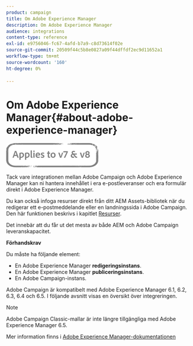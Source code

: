 ```yaml
---
product: campaign
title: Om Adobe Experience Manager
description: Om Adobe Experience Manager
audience: integrations
content-type: reference
exl-id: e9756046-fc67-4afd-b7a9-c8d73614f02e
source-git-commit: 20509f44c5b8e0827a09f44dffdf2ec9d11652a1
workflow-type: tm+mt
source-wordcount: '160'
ht-degree: 0%

---
```


# Om Adobe Experience Manager{#about-adobe-experience-manager}

![](../../assets/common.svg)

Tack vare integrationen mellan Adobe Campaign och Adobe Experience Manager kan ni hantera innehållet i era e-postleveranser och era formulär direkt i Adobe Experience Manager.

Du kan också infoga resurser direkt från ditt AEM Assets-bibliotek när du redigerar ett e-postmeddelande eller en landningssida i Adobe Campaign. Den här funktionen beskrivs i kapitlet [Resurser](../../integrations/using/sharing-assets-with-adobe-experience-cloud.md).

Det innebär att du får ut det mesta av både AEM och Adobe Campaign leveranskapacitet.

**Förhandskrav**

Du måste ha följande element:

* En Adobe Experience Manager **redigeringsinstans**.
* En Adobe Experience Manager **publiceringsinstans**.
* En Adobe Campaign-instans.

Adobe Campaign är kompatibelt med Adobe Experience Manager 6.1, 6.2, 6.3, 6.4 och 6.5. I följande avsnitt visas en översikt över integreringen.

>[!NOTE]
>
>Adobe Campaign Classic-mallar är inte längre tillgängliga med Adobe Experience Manager 6.5.

Mer information finns i [Adobe Experience Manager-dokumentationen](https://experienceleague.adobe.com/docs/experience-manager-65/classic-ui/campaign/classic-personalization-ac-campaign.html)
